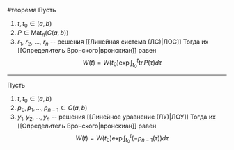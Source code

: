 #теорема
Пусть
1. $t, t_0 \in (a, b)$
2. $P \in \operatorname{Mat}_n(C(a, b))$
3. $r_1$, $r_2$, $\dots$, $r_n$ -- решения [[Линейная система (ЛС)|ЛОС]]
Тогда их [[Определитель Вронского|вронскиан]] равен
$$W(t) = W(t_0) \exp \int^t_{t_0} \operatorname{tr} P(\tau) d\tau$$

---

Пусть
1. $t, t_0 \in (a, b)$
2. $p_0, p_1, \dots, p_{n - 1} \in C(a, b)$
3. $y_1, y_2, \dots, y_n$ -- решения [[Линейное уравнение (ЛУ)|ЛОУ]]
Тогда их [[Определитель Вронского|вронскиан]] равен
$$W(t) = W(t_0) \exp \int^t_{t_0} (-p_{n - 1}(\tau))d\tau$$

